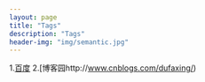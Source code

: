 ```yaml
---
layout: page
title: "Tags"
description: "Tags"  
header-img: "img/semantic.jpg"  
---
```


1.[百度](https://www.baidu.com/)
2.[博客园http://www.cnblogs.com/dufaxing/)
